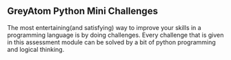 GreyAtom Python Mini Challenges
---

The most entertaining(and satisfying) way to improve your skills in a programming language is by doing challenges. Every challenge that is given in this assessment module can be solved by a bit of python programming and logical thinking.
